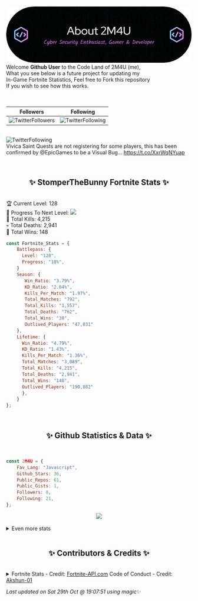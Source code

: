 
  ![Header](./src/github-banner.png)
  <br>
  Welcome **Github User** to the Code Land of 2M4U (me),<br>
  What you see below is a future project for updating my<br>
  In-Game Fortnite Statistics, Feel free to Fork this repository<br>
  If you wish to see how this works.
  <br><br>
  <br>
  
  | Followers  | Following |
  | ---------- |:---------:|
  | ![TwitterFollowers](https://img.shields.io/badge/Twitter%20Followers-79-blue)  | ![TwitterFollowing](https://img.shields.io/badge/Twitter%20Following-216-blue)  |


  <br>![TwitterFollowing](https://img.shields.io/badge/Latest%20Tweet--blue)<br>
  Vivica Saint Quests are not registering for some players, this has been confirmed by @EpicGames to be a Visual Bug… https://t.co/XxrWqNYuap
   
  <br><h2 align="center"> ✨ StomperTheBunny Fortnite Stats ✨</h2><br>
  🏆 Current Level: 128<br>
  🎉 Progress To Next Level: ![](https://geps.dev/progress/18)<br>
  🎯 Total Kills: 4,215<br>
  💀 Total Deaths: 2,941<br>
  👑 Total Wins: 148<br>

```js
const Fortnite_Stats = {
    Battlepass: {
      Level: "128",
      Progress: "18%",    
    }
    Season: { 
       Win_Ratio: "3.79%",
       KD_Ratio: "2.04%",
       Kills_Per_Match: "1.97%",
       Total_Matches: "792",
       Total_Kills: "1,557",
       Total_Deaths: "762",
       Total_Wins: "30",
       Outlived_Players: "47,031"
    },
    Lifetime: {
      Win_Ratio: "4.79%",
      KD_Ratio: "1.43%",
      Kills_Per_Match: "1.36%",
      Total_Matches: "3,089",
      Total_Kills: "4,215",
      Total_Deaths: "2,941",
      Total_Wins: "148",
      Outlived_Players: "190,882"
      },
    }
}; 
```


<br><h2 align="center"> ✨ Github Statistics & Data ✨</h2><br>

```js
const 2M4U = {
    Fav_Lang: "Javascript",
    Github_Stars: 36,
    Public_Repos: 61,
    Public_Gists: 1,
    Followers: 8,
    Following: 21,
}; 
```

<p align="center">
<img src="https://github-readme-streak-stats.herokuapp.com/?user=2M4U&theme=tokyonight">
</p>
<details>
  <summary>
      Even more stats
  </summary>
  <p align="center">
    <img src="https://github-profile-trophy.vercel.app/?username=2M4U&theme=dracula">
    <img src="https://github-readme-stats.vercel.app/api?username=2M4U&theme=tokyonight&count_private=true&show_icons=true&include_all_commits=true">
  </p>
</details>
<br><h2 align="center"> ✨ Contributors & Credits ✨</h2><br>
<details>
  <summary>
      Fortnite Stats - Credit: <a href="https://fortnite-api.com/?utm_source=github.com/2M4U/2M4U">Fortnite-API.com</a>
      Code of Conduct - Credit: <a href="https://github.com/Akshun-01">Akshun-01</a>
  </summary>
</details>

<!-- Last updated on Sat Oct 29 2022 19:07:51 GMT+0000 (Coordinated Universal Time) ;-;-->
<i>Last updated on  Sat 29th Oct @ 19:07:51 using magic</i>✨